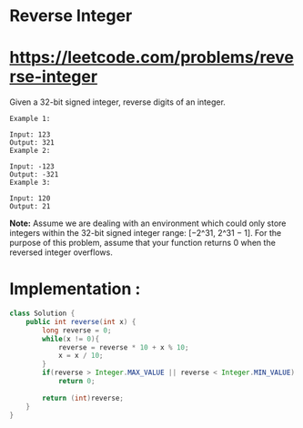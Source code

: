 # Reverse Integer
# https://leetcode.com/problems/reverse-integer

Given a 32-bit signed integer, reverse digits of an integer.
```
Example 1:

Input: 123
Output: 321
Example 2:

Input: -123
Output: -321
Example 3:

Input: 120
Output: 21
```
**Note:**
Assume we are dealing with an environment which could only store integers within the 32-bit signed integer range: [−2^31,  2^31 − 1]. For the purpose of this problem, assume that your function returns 0 when the reversed integer overflows.

# Implementation :

```java
class Solution {
    public int reverse(int x) {
        long reverse = 0;
        while(x != 0){
            reverse = reverse * 10 + x % 10;
            x = x / 10;
        }
        if(reverse > Integer.MAX_VALUE || reverse < Integer.MIN_VALUE)
            return 0;
        
        return (int)reverse;
    }
}
```
